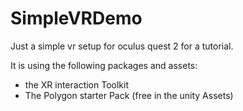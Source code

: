 # SimpleVRDemo
Just a simple vr setup for oculus quest 2 for a tutorial.

It is using the following packages and assets:

- the XR interaction Toolkit
- The Polygon starter Pack (free in the unity Assets)
